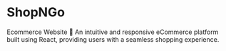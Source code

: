 # ShopNGo
Ecommerce Website 🛒 An intuitive and responsive eCommerce platform built using React, providing users with a seamless shopping experience.

